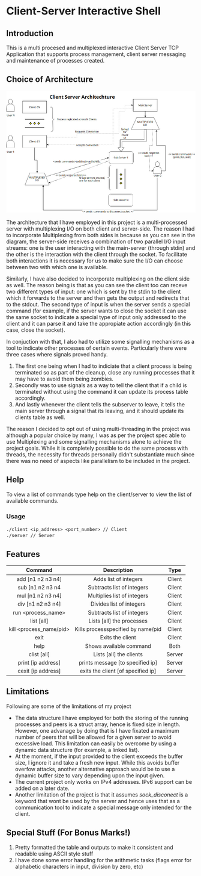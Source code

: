 # Client-Server Interactive Shell


## Introduction
This is a multi procesed and multiplexed interactive Client Server TCP Application that supports process management, client server messaging and maintenance of processes created.


## Choice of Architecture

![Systems Programming Diagram](diagram.jpg "Architecture Diagram")

The architecture that I have employed in this project is a multi-processed server with multiplexing I/O on both client and server-side. The reason I had to incorporate Multiplexing from both sides is because as you can see in the diagram, the server-side receives a combination of two parallel I/O input streams: one is the user interacting with the main-server (through stdin) and the other is the interaction with the client through the socket. To facilitate both interactions it is necessary for us to make sure the I/O can choose between two with which one is available.

Similarly, I have also decided to incorporate multiplexing on the client side as well. The reason being is that as you can see the client too can receve two different types of input: one which is sent by the stdin to the client which it forwards to the server and then gets the output and redirects that to the stdout. The second type of input is when the server sends a special command (for example, if the server wants to close the socket it can use the same socket to indicate a special type of input only addressed to the client and it can parse it and take the appropiate action accordingly (in this case, close the socket).

In conjuction with that, I also had to utilize some signalling mechanisms as a tool to indicate other processes of certain events. Particularly there were three cases where signals proved handy.
1. The first one being when I had to indiciate that a client process is being terminated so as part of the cleanup, close any running processes that it may have to avoid them being zombies.
2. Secondly was to use signals as a way to tell the client that if a child is terminated without using the command it can update its process table accordingly.
3. And lastly whenever the client tells the subserver to leave, it tells the main server through a signal that its leaving, and it should update its clients table as well.


The reason I decided to opt out of using multi-threading in the project was although a popular choice by many, I was as per the project spec able to use Multiplexing and some signalling mechanisms alone to achieve the project goals. While it is completely possible to do the same process with threads, the necessity for threads personally didn't substantiate much since there was no need of aspects like parallelism to be included in the project.


## Help
To view a list of commands type help on the client/server to view the list of available commands.
### Usage
```
./client <ip_address> <port_number> // Client
./server // Server
```

## Features

| Command                | Description                         | Type  |
|:----------------------:|:-----------------------------------:|:-----:|
| add [n1 n2 n3 n4]      | Adds list of integers               |Client |
| sub [n1 n2 n3 n4       | Subtracts list of integers          |Client |
| mul [n1 n2 n3 n4]      | Multiplies list of integers         |Client |
| div [n1 n2 n3 n4]      | Divides list of integers            |Client |
| run <process_name>     | Subtracts list of integers          |Client |
| list [all]             | Lists [all] the processes           |Client |
| kill <process_name/pid>| Kills processspecified by name/pid  |Client |
| exit                   | Exits the client                    |Client |
| help                   | Shows available command             | Both  |
| clist [all]            | Lists [all] the clients             | Server|
| print [ip address]     | prints message [to specified ip]    | Server|
| cexit [ip address]     | exits the client [of specified ip]  | Server|

## Limitations
Following are some of the limitations of my project
- The data structure I have employed for both the storing of the running processes and peers is a struct array, hence is fixed size in length. However, one advanage by doing that is I have fixated a maximum number of peers that will be allowed for a given server to avoid excessive load. This limitation can easily be overcome by using a dynamic data structure (for example, a linked list).
- At the moment, if the input provided to the client exceeds the buffer size, I ignore it and take a fresh new input. While this avoids buffer overfow attacks, another alternative approach would be to use a dynamic buffer size to vary depending upon the input given.
- The current project only works on IPv4 addresses. IPv6 support can be added on a later date.
- Another limitation of the project is that it assumes *sock_disconect* is a keyword that wont be used by the server and hence uses that as a communication tool to indicate a special message only intended for the client. 

## Special Stuff (For Bonus Marks!)
1. Pretty formatted the table and outputs to make it consistent and readable using ASCII style stuff
2. I have done some error handling for the arithmetic tasks (flags error for alphabetic characters in input, division by zero, etc)